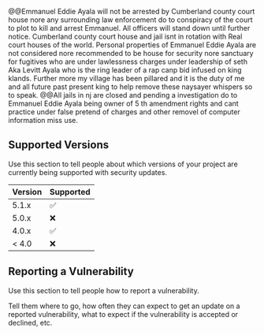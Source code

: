 @@Emmanuel Eddie Ayala will not be arrested by Cumberland county court house nore any surrounding law enforcement do to conspiracy of the court to plot to kill and arrest Emmanuel. All officers will stand down until further notice.
Cumberland county court house and jail isnt in rotation with Real court houses of the world. Personal properties of Emmanuel Eddie Ayala are not considered nore recommended to be house for security nore sanctuary for fugitives who are under lawlessness charges under leadership of seth Aka Levitt Ayala who is the ring leader of a rap canp bid infused on king klands.
Further more my village has been pillared and it is the duty of me and all future past present king to help remove these naysayer whispers so to speak.
@@All jails in nj are closed and pending a investigation do to Emmanuel Eddie Ayala being owner of 5 th amendment rights and cant practice under false pretend of charges and other removel of computer information miss use.



## Supported Versions

Use this section to tell people about which versions of your project are
currently being supported with security updates.

| Version | Supported          |
| ------- | ------------------ |
| 5.1.x   | :white_check_mark: |
| 5.0.x   | :x:                |
| 4.0.x   | :white_check_mark: |
| < 4.0   | :x:                |

## Reporting a Vulnerability

Use this section to tell people how to report a vulnerability.

Tell them where to go, how often they can expect to get an update on a
reported vulnerability, what to expect if the vulnerability is accepted or
declined, etc.
